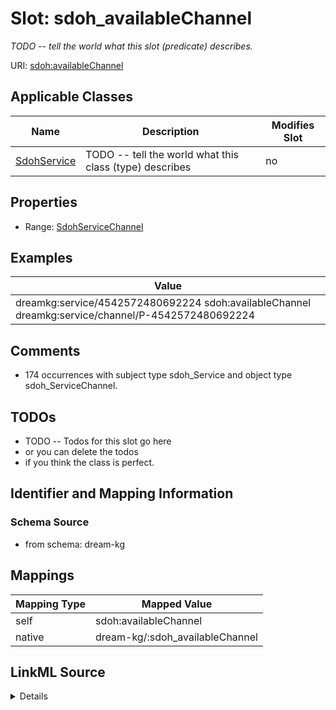 

# Slot: sdoh_availableChannel


_TODO -- tell the world what this slot (predicate) describes._





URI: [sdoh:availableChannel](http://schema.org/availableChannel)



<!-- no inheritance hierarchy -->





## Applicable Classes

| Name | Description | Modifies Slot |
| --- | --- | --- |
| [SdohService](../classes/SdohService.md) | TODO -- tell the world what this class (type) describes |  no  |







## Properties

* Range: [SdohServiceChannel](../classes/SdohServiceChannel.md)






## Examples

| Value |
| --- |
| dreamkg:service/4542572480692224 sdoh:availableChannel dreamkg:service/channel/P-4542572480692224 |

## Comments

* 174 occurrences with subject type sdoh_Service and object type sdoh_ServiceChannel.

## TODOs

* TODO -- Todos for this slot go here
* or you can delete the todos
* if you think the class is perfect.

## Identifier and Mapping Information







### Schema Source


* from schema: dream-kg




## Mappings

| Mapping Type | Mapped Value |
| ---  | ---  |
| self | sdoh:availableChannel |
| native | dream-kg/:sdoh_availableChannel |




## LinkML Source

<details>
```yaml
name: sdoh_availableChannel
description: TODO -- tell the world what this slot (predicate) describes.
todos:
- TODO -- Todos for this slot go here
- or you can delete the todos
- if you think the class is perfect.
comments:
- 174 occurrences with subject type sdoh_Service and object type sdoh_ServiceChannel.
examples:
- value: dreamkg:service/4542572480692224 sdoh:availableChannel dreamkg:service/channel/P-4542572480692224
from_schema: dream-kg
rank: 1000
slot_uri: sdoh:availableChannel
alias: sdoh_availableChannel
domain_of:
- sdoh_Service
range: sdoh_ServiceChannel

```
</details>